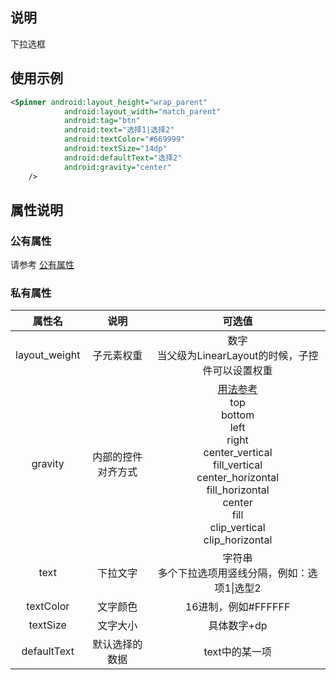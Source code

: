 ## 说明
下拉选框
## 使用示例
```xml
<Spinner android:layout_height="wrap_parent"
            android:layout_width="match_parent"
            android:tag="btn"
            android:text="选择1|选择2"
            android:textColor="#669999"
            android:textSize="14dp"
            android:defaultText="选择2"
            android:gravity="center"
    />
```

## 属性说明

### 公有属性
请参考 [公有属性](/zh-cn/funcs/ui/ui-native-view.md#公有属性)

### 私有属性

| 属性名 | 说明 | 可选值 |
| :------: | :------: | :------: |
| layout_weight | 子元素权重 | 数字<br/>当父级为LinearLayout的时候，子控件可以设置权重|
| gravity | 内部的控件对齐方式 |[用法参考](https://blog.csdn.net/gaojinshan/article/details/44917205)<br/>top<br/>bottom<br/>left<br/>right<br/>center_vertical<br/>fill_vertical<br/>center_horizontal<br/>fill_horizontal<br/>center<br/>fill<br/>clip_vertical<br/>clip_horizontal<br/> |
| text | 下拉文字 | 字符串<br/>多个下拉选项用竖线分隔，例如：选项1&#124;选型2|
| textColor | 文字颜色 | 16进制，例如#FFFFFF |
| textSize | 文字大小 | 具体数字+dp |
| defaultText | 默认选择的数据 | text中的某一项 |


